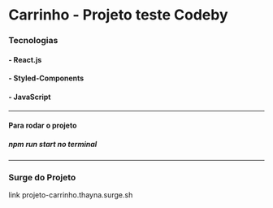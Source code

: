 # Carrinho - Projeto teste Codeby

### Tecnologias 
#### - React.js
#### - Styled-Components
#### - JavaScript

---

#### Para rodar o projeto 
##### npm run start no terminal

---

### Surge do Projeto 
link projeto-carrinho.thayna.surge.sh
